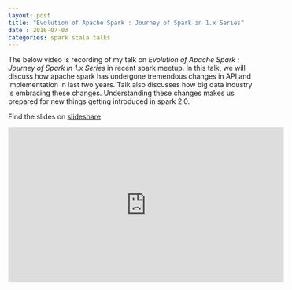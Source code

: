 ```yaml
---
layout: post
title: "Evolution of Apache Spark : Journey of Spark in 1.x Series"
date : 2016-07-03
categories: spark scala talks 
---
```

The below video is recording of my talk on *Evolution of Apache Spark : Journey of Spark in 1.x Series* in recent spark meetup. In this talk, we will discuss how apache spark has undergone tremendous changes in API and implementation in last two years. Talk also discusses how big data industry is embracing these changes. Understanding these changes makes us prepared for new things getting introduced in spark 2.0.

Find the slides on [slideshare](http://www.slideshare.net/datamantra/evolution-of-apache-spark).


<div class="video-container"> <iframe src="https://www.youtube.com/embed/_B_erPzkJKA" frameborder="0" width="560" height="315"></iframe> </div>